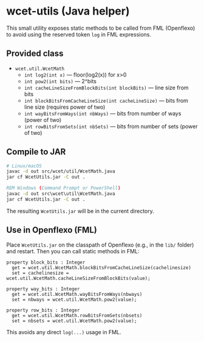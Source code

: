 # wcet-utils (Java helper)

This small utility exposes static methods to be called from FML (Openflexo) to avoid
using the reserved token `log` in FML expressions.

## Provided class

- `wcet.util.WcetMath`
  - `int log2(int x)` — floor(log2(x)) for x>0
  - `int pow2(int bits)` — 2^bits
  - `int cacheLineSizeFromBlockBits(int blockBits)` — line size from bits
  - `int blockBitsFromCacheLineSize(int cacheLineSize)` — bits from line size (requires power of two)
  - `int wayBitsFromWays(int nbWays)` — bits from number of ways (power of two)
  - `int rowBitsFromSets(int nbSets)` — bits from number of sets (power of two)

## Compile to JAR

```bash
# Linux/macOS
javac -d out src/wcet/util/WcetMath.java
jar cf WcetUtils.jar -C out .
```

```bat
REM Windows (Command Prompt or PowerShell)
javac -d out src\wcet\util\WcetMath.java
jar cf WcetUtils.jar -C out .
```

The resulting `WcetUtils.jar` will be in the current directory.

## Use in Openflexo (FML)

Place `WcetUtils.jar` on the classpath of Openflexo (e.g., in the `lib/` folder) and restart.
Then you can call static methods in FML:

```fml
property block_bits : Integer
  get = wcet.util.WcetMath.blockBitsFromCacheLineSize(cachelinesize)
  set = cachelinesize = wcet.util.WcetMath.cacheLineSizeFromBlockBits(value);

property way_bits : Integer
  get = wcet.util.WcetMath.wayBitsFromWays(nbways)
  set = nbways = wcet.util.WcetMath.pow2(value);

property row_bits : Integer
  get = wcet.util.WcetMath.rowBitsFromSets(nbsets)
  set = nbsets = wcet.util.WcetMath.pow2(value);
```

This avoids any direct `log(...)` usage in FML.
